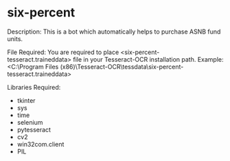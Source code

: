 # six-percent

Description:
This is a bot which automatically helps to purchase ASNB fund units. 

File Required:
You are required to place <six-percent-tesseract.traineddata> file in your Tesseract-OCR installation path. 
Example: <C:\Program Files (x86)\Tesseract-OCR\tessdata\six-percent-tesseract.traineddata>

Libraries Required:
- tkinter
- sys
- time
- selenium
- pytesseract
- cv2
- win32com.client
- PIL


